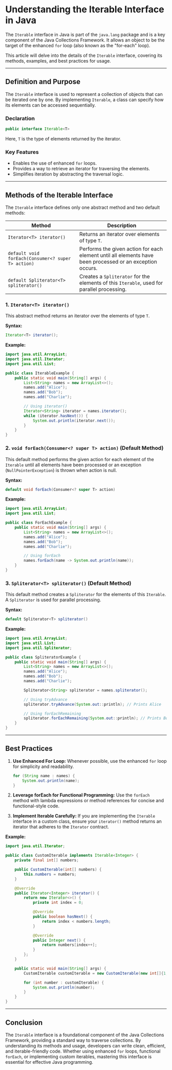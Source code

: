  
# Understanding the Iterable Interface in Java

The `Iterable` interface in Java is part of the `java.lang` package and is a key component of the Java Collections Framework. It allows an object to be the target of the enhanced `for` loop (also known as the "for-each" loop).

This article will delve into the details of the `Iterable` interface, covering its methods, examples, and best practices for usage.

---

## Definition and Purpose
The `Iterable` interface is used to represent a collection of objects that can be iterated one by one. By implementing `Iterable`, a class can specify how its elements can be accessed sequentially.

### Declaration
```java
public interface Iterable<T>
```

Here, `T` is the type of elements returned by the iterator.

### Key Features
- Enables the use of enhanced `for` loops.
- Provides a way to retrieve an iterator for traversing the elements.
- Simplifies iteration by abstracting the traversal logic.

---

## Methods of the Iterable Interface
The `Iterable` interface defines only one abstract method and two default methods:

| Method                                      | Description                                                                                       |
|---------------------------------------------|---------------------------------------------------------------------------------------------------|
| `Iterator<T> iterator()`                    | Returns an iterator over elements of type `T`.                                                    |
| `default void forEach(Consumer<? super T> action)` | Performs the given action for each element until all elements have been processed or an exception occurs. |
| `default Spliterator<T> spliterator()`      | Creates a `Spliterator` for the elements of this `Iterable`, used for parallel processing.         |


### 1. `Iterator<T> iterator()`
This abstract method returns an iterator over the elements of type `T`.

**Syntax:**
```java
Iterator<T> iterator();
```

**Example:**
```java
import java.util.ArrayList;
import java.util.Iterator;
import java.util.List;

public class IterableExample {
    public static void main(String[] args) {
        List<String> names = new ArrayList<>();
        names.add("Alice");
        names.add("Bob");
        names.add("Charlie");

        // Using iterator()
        Iterator<String> iterator = names.iterator();
        while (iterator.hasNext()) {
            System.out.println(iterator.next());
        }
    }
}
```

### 2. `void forEach(Consumer<? super T> action)` (Default Method)
This default method performs the given action for each element of the `Iterable` until all elements have been processed or an exception (`NullPointerException`) is thrown when action is null.

**Syntax:**
```java
default void forEach(Consumer<? super T> action)
```

**Example:**
```java
import java.util.ArrayList;
import java.util.List;

public class ForEachExample {
    public static void main(String[] args) {
        List<String> names = new ArrayList<>();
        names.add("Alice");
        names.add("Bob");
        names.add("Charlie");

        // Using forEach
        names.forEach(name -> System.out.println(name));
    }
}
```

### 3. `Spliterator<T> spliterator()` (Default Method)
This default method creates a `Spliterator` for the elements of this `Iterable`. A `Spliterator` is used for parallel processing.

**Syntax:**
```java
default Spliterator<T> spliterator()
```

**Example:**
```java
import java.util.ArrayList;
import java.util.List;
import java.util.Spliterator;

public class SpliteratorExample {
    public static void main(String[] args) {
        List<String> names = new ArrayList<>();
        names.add("Alice");
        names.add("Bob");
        names.add("Charlie");

        Spliterator<String> spliterator = names.spliterator();

        // Using tryAdvance
        spliterator.tryAdvance(System.out::println); // Prints Alice

        // Using forEachRemaining
        spliterator.forEachRemaining(System.out::println); // Prints Bob and Charlie
    }
}
```

---

## Best Practices
1. **Use Enhanced For Loop:** Whenever possible, use the enhanced `for` loop for simplicity and readability.
   ```java
   for (String name : names) {
       System.out.println(name);
   }
   ```

2. **Leverage forEach for Functional Programming:** Use the `forEach` method with lambda expressions or method references for concise and functional-style code.

3. **Implement Iterable Carefully:** If you are implementing the `Iterable` interface in a custom class, ensure your `iterator()` method returns an iterator that adheres to the `Iterator` contract.

**Example:**
```java
import java.util.Iterator;

public class CustomIterable implements Iterable<Integer> {
    private final int[] numbers;

    public CustomIterable(int[] numbers) {
        this.numbers = numbers;
    }

    @Override
    public Iterator<Integer> iterator() {
        return new Iterator<>() {
            private int index = 0;

            @Override
            public boolean hasNext() {
                return index < numbers.length;
            }

            @Override
            public Integer next() {
                return numbers[index++];
            }
        };
    }

    public static void main(String[] args) {
        CustomIterable customIterable = new CustomIterable(new int[]{1, 2, 3, 4});

        for (int number : customIterable) {
            System.out.println(number);
        }
    }
}
```

---

## Conclusion
The `Iterable` interface is a foundational component of the Java Collections Framework, providing a standard way to traverse collections. By understanding its methods and usage, developers can write clean, efficient, and iterable-friendly code. Whether using enhanced `for` loops, functional `forEach`, or implementing custom iterables, mastering this interface is essential for effective Java programming.

